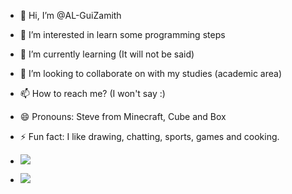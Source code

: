 - 👋 Hi, I’m @AL-GuiZamith

- 👀 I’m interested in learn some programming steps

- 🌱 I’m currently learning (It will not be said)

- 💞️ I’m looking to collaborate on with my studies (academic area)

- 📫 How to reach me? (I won't say :)

- 😄 Pronouns: Steve from Minecraft, Cube and Box

- ⚡ Fun fact: I like drawing, chatting, sports, games and cooking.

- ![](https://media1.tenor.com/m/01liHPUMFooAAAAC/coraje-el-perro-cobarde-saludando-courage-the-cowardly-dog-smile-hi.gif)

- ![](https://media1.tenor.com/m/iQdfeZjKW8oAAAAd/big-steve-sigma.gif)
